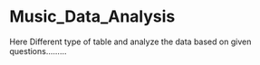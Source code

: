 # Music_Data_Analysis
Here Different type of table and analyze the data based on given questions.........
